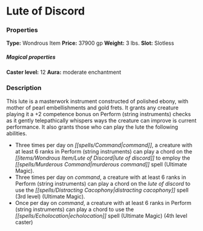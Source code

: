 ﻿---
Title: "Lute of Discord"
Type: "Wondrous Item"
Price: "37900 gp"
Weight: "3 lbs."
Slot: "Slotless"
Caster level: "12"
Aura: "moderate enchantment"
Description: |
  "This lute is a masterwork instrument constructed of polished ebony, with mother of pearl embellishments and gold frets. It grants any creature playing it a +2 competence bonus on Perform (string instruments) checks as it gently telepathically whispers ways the creature can improve is current performance. It also grants those who can play the lute the following abilities."
Crafting cost: "18950 gp"
Sources: "['Ultimate Equipment']"
---

# Lute of Discord

### Properties

**Type:** Wondrous Item **Price:** 37900 gp **Weight:** 3 lbs. **Slot:** Slotless

##### Magical properties

**Caster level:** 12 **Aura:** moderate enchantment

### Description

This lute is a masterwork instrument constructed of polished ebony, with mother of pearl embellishments and gold frets. It grants any creature playing it a +2 competence bonus on Perform (string instruments) checks as it gently telepathically whispers ways the creature can improve is current performance. It also grants those who can play the lute the following abilities.

* Three times per day on _[[spells/Command|command]]_, a creature with at least 6 ranks in Perform (string instruments) can play a chord on the _[[items/Wondrous Item/Lute of Discord|lute of discord]]_ to employ the _[[spells/Murderous Command|murderous command]]_ spell (Ultimate Magic).
* Three times per day on _command_, a creature with at least 6 ranks in Perform (string instruments) can play a chord on the _lute of discord_ to use the _[[spells/Distracting Cacophony|distracting cacophony]]_ spell (3rd level) (Ultimate Magic).
* Once per day on _command_, a creature with at least 6 ranks in Perform (string instruments) can play a chord to use the _[[spells/Echolocation|echolocation]]_ spell (Ultimate Magic) (4th level caster)